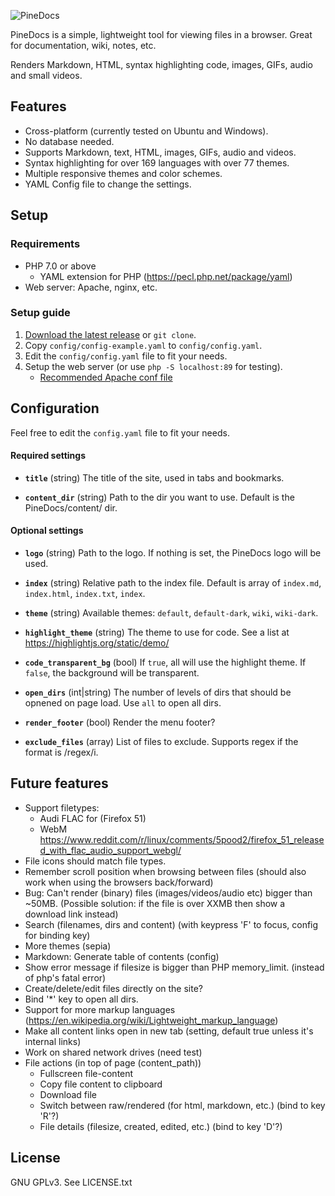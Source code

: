 ![PineDocs](https://i.imgur.com/sNOMpuK.png)

PineDocs is a simple, lightweight tool for viewing files in a browser. Great for documentation, wiki, notes, etc.

Renders Markdown, HTML, syntax highlighting code, images, GIFs, audio and small videos.

## Features
- Cross-platform (currently tested on Ubuntu and Windows).
- No database needed.
- Supports Markdown, text, HTML, images, GIFs, audio and videos.
- Syntax highlighting for over 169 languages with over 77 themes.
- Multiple responsive themes and color schemes.
- YAML Config file to change the settings.


## Setup
### Requirements
- PHP 7.0 or above
	- YAML extension for PHP (https://pecl.php.net/package/yaml)
- Web server: Apache, nginx, etc.


### Setup guide
1. [Download the latest release](https://github.com/xy2z/PineDocs/releases) or `git clone`.
1. Copy `config/config-example.yaml` to `config/config.yaml`.
1. Edit the `config/config.yaml` file to fit your needs.
1. Setup the web server (or use `php -S localhost:89` for testing).
	- [Recommended Apache conf file](#)


## Configuration
Feel free to edit the `config.yaml` file to fit your needs.


#### Required settings
- **`title`**  (string) The title of the site, used in tabs and bookmarks.

- **`content_dir`** (string) Path to the dir you want to use. Default is the PineDocs/content/ dir.


#### Optional settings

- **`logo`** (string) Path to the logo. If nothing is set, the PineDocs logo will be used.

- **`index`** (string) Relative path to the index file. Default is array of `index.md`, `index.html`, `index.txt`, `index`.

- **`theme`** (string) Available themes: `default`, `default-dark`, `wiki`, `wiki-dark`.

- **`highlight_theme`** (string) The theme to use for code. See a list at https://highlightjs.org/static/demo/

- **`code_transparent_bg`** (bool) If `true`, all  will use the highlight theme. If `false`, the background will be transparent.

- **`open_dirs`** (int|string) The number of levels of dirs that should be opnened on page load. Use `all` to open all dirs.

- **`render_footer`** (bool) Render the menu footer?

- **`exclude_files`** (array) List of files to exclude. Supports regex if the format is /regex/i.


## Future features
- Support filetypes:
	- Audi FLAC for (Firefox 51)
	- WebM
	https://www.reddit.com/r/linux/comments/5pood2/firefox_51_released_with_flac_audio_support_webgl/
- File icons should match file types.
- Remember scroll position when browsing between files (should also work when using the browsers back/forward)
- Bug: Can't render (binary) files (images/videos/audio etc) bigger than ~50MB. (Possible solution: if the file is over XXMB then show a download link instead)
- Search (filenames, dirs and content) (with keypress 'F' to focus, config for binding key)
- More themes (sepia)
- Markdown: Generate table of contents (config)
- Show error message if filesize is bigger than PHP memory_limit. (instead of php's fatal error)
- Create/delete/edit files directly on the site?
- Bind '*' key to open all dirs.
- Support for more markup languages (https://en.wikipedia.org/wiki/Lightweight_markup_language)
- Make all content links open in new tab (setting, default true unless it's internal links)
- Work on shared network drives (need test)
- File actions (in top of page (content_path))
	- Fullscreen file-content
	- Copy file content to clipboard
	- Download file
	- Switch between raw/rendered (for html, markdown, etc.) (bind to key 'R'?)
	- File details (filesize, created, edited, etc.) (bind to key 'D'?)


## License
GNU GPLv3. See LICENSE.txt
